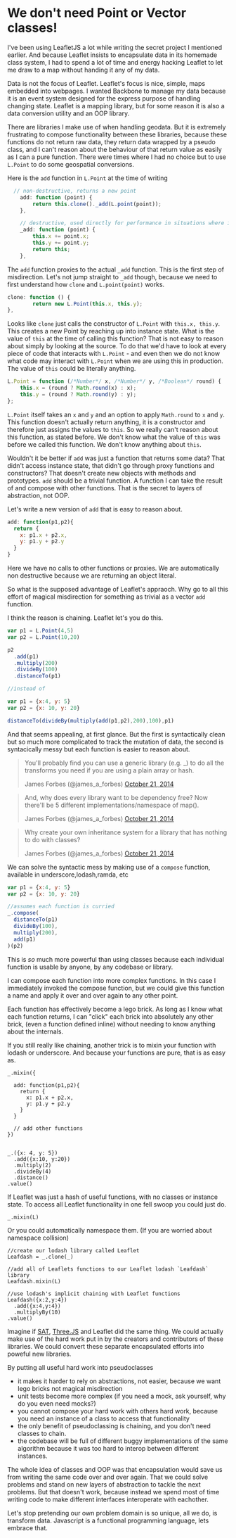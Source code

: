 We don't need Point or Vector classes!
======================================

I've been using LeafletJS a lot while writing the secret project I mentioned earlier.  And because Leaflet insists to encapsulate data in its homemade class system, I had to spend a lot of time and energy hacking Leaflet to let me draw to a map without handing it any of my data.

Data is not the focus of Leaflet.  Leaflet's focus is nice, simple, maps embedded into webpages.  I wanted Backbone to manage my data because it is an event system designed for the express purpose of handling changing state.  Leaflet is a mapping library, but for some reason it is also a data conversion utility and an OOP library.

There are libraries I make use of when handling geodata.  But it is extremely frustrating to compose functionality between these libraries, because these functions do not return raw data, they return data wrapped by a pseudo class, and I can't reason about the behaviour of that return value as easily as I can a pure function.
There were times where I had no choice but to use `L.Point` to do some geospatial conversions.

Here is the `add` function in `L.Point` at the time of writing

```javascript
  // non-destructive, returns a new point
	add: function (point) {
		return this.clone()._add(L.point(point));
	},

	// destructive, used directly for performance in situations where it's safe to modify existing point
	_add: function (point) {
		this.x += point.x;
		this.y += point.y;
		return this;
	},
```

The `add` function proxies to the actual `_add` function.  This is the first step of misdirection.  Let's not jump straight to `_add` though, because we need to first understand how `clone` and `L.point(point)` works.

```javascript
clone: function () {
		return new L.Point(this.x, this.y);
},
```
Looks like `clone` just calls the constructor of `L.Point` with `this.x, this.y`.  This creates a new Point by reaching up into instance state.  What is the value of `this` at the time of calling this function?  That is not easy to reason about simply by looking at the source.  To do that we'd have to look at every piece of code that interacts with `L.Point` -  and even then we do not know what code may interact with `L.Point` when we are using this in production.  The value of `this` could be literally anything.

```javascript
L.Point = function (/*Number*/ x, /*Number*/ y, /*Boolean*/ round) {
	this.x = (round ? Math.round(x) : x);
	this.y = (round ? Math.round(y) : y);
};
```

`L.Point` itself takes an `x` and `y` and an option to apply `Math.round` to `x` and `y`.  This function doesn't actually return anything, it is a constructor and therefore just assigns the values to `this`.  So we really can't reason about this function, as stated before.  We don't know what the value of `this` was before we called this function.  We don't know anything about `this`.

Wouldn't it be better if `add` was just a function that returns some data?  That didn't access instance state, that didn't go through proxy functions and constructors?  That doesn't create new objects with methods and prototypes.  `add` should be a trivial function.  A function I can take the result of and compose with other functions.  That is the secret to layers of abstraction, not OOP.

Let's write a new version of `add` that is easy to reason about.

```javascript
add: function(p1,p2){
  return {
    x: p1.x + p2.x,
    y: p1.y + p2.y
  }
}
```

Here we have no calls to other functions or proxies.  We are automatically non destructive because we are returning an object literal.

So what is the supposed advantage of Leaflet's appraoch.  Why go to all this effort of magical misdirection for something as trivial as a vector `add` function.

I think the reason is chaining.  Leaflet let's you do this.

```javascript
var p1 = L.Point(4,5)
var p2 = L.Point(10,20)

p2
  .add(p1)
  .multiply(200)
  .divideBy(100)
  .distanceTo(p1)

//instead of

var p1 = {x:4, y: 5}
var p2 = {x: 10, y: 20}

distanceTo(divideBy(multiply(add(p1,p2),200),100),p1)
```

And that seems appealing, at first glance.  But the first is syntactically clean but so much more complicated to track the mutation of data, the second is syntacically messy but each function is easier to reason about.

>You'll probably find you can use a generic library (e.g. _) to do all the transforms you need if you are using a plain array or hash.
>
>James Forbes (@james_a_forbes) [October 21, 2014](https://twitter.com/james_a_forbes/status/524437730378252288)


>And, why does every library want to be dependency free? Now there'll be 5 different implementations/namespace of map().
>
>James Forbes (@james_a_forbes) [October 21, 2014](https://twitter.com/james_a_forbes/status/524440308931522560)


>Why create your own inheritance system for a library that has nothing to do with classes?
>
>James Forbes (@james_a_forbes) [October 21, 2014](https://twitter.com/james_a_forbes/status/524440800575254528)

We can solve the syntactic mess by making use of a `compose` function, available in underscore,lodash,ramda, etc

```javascript
var p1 = {x:4, y: 5}
var p2 = {x: 10, y: 20}

//assumes each function is curried
_.compose(
  distanceTo(p1)
  divideBy(100),
  multiply(200),
  add(p1)
)(p2)
```

This is _so_ much more powerful than using classes because each individual function is usable by anyone, by any codebase or library.

I can compose each function into more complex functions.  In this case I immediately invoked the compose function, but we could give this function a name and apply it over and over again to any other point.

Each function has effectively become a lego brick.  As long as I know what each function returns, I can "click" each brick into absolutely any other brick, (even a function defined inline) without needing to know anything about the internals.

If you still really like chaining, another trick is to mixin your function with lodash or underscore.  And because your functions are pure, that is as easy as.

```
_.mixin({

  add: function(p1,p2){
    return {
      x: p1.x + p2.x,
      y: p1.y + p2.y
    }
  }

  // add other functions
})


_.({x: 4, y: 5})
  .add({x:10, y:20})
  .multiply(2)
  .divideBy(4)
  .distance()
.value()

```

If Leaflet was just a hash of useful functions, with no classes or instance state.  To access all Leaflet functionality in one fell swoop you could just do.

```
_.mixin(L)
```

Or you could automatically namespace them.  (If you are worried about namespace collision)

```
//create our lodash library called Leaflet
Leafdash = _.clone(_)

//add all of Leaflets functions to our Leaflet lodash `Leafdash` library
Leafdash.mixin(L)

//use lodash's implicit chaining with Leaflet functions
Leafdash({x:2,y:4})
  .add({x:4,y:4})
  .multiplyBy(10)
.value()
```


Imagine if [SAT](https://github.com/jriecken/sat-js), [Three.JS](http://threejs.org/) and Leaflet did the same thing.  We could actually make use of the hard work put in by the creators and contributors of these libraries.  We could convert these separate encapsulated efforts into poweful new libraries.

By putting all useful hard work into pseudoclasses
- it makes it harder to rely on abstractions, not easier, because we want lego bricks not magical misdirection
- unit tests become more complex (if you need a mock, ask yourself, why do you even need mocks?)
- you cannot compose your hard work with others hard work, because you need an instance of a class to access that functionality
- the only benefit of pseudoclassing is chaining, and you don't need classes to chain.
- the codebase will be full of different buggy implementations of the same algorithm because it was too hard to interop between different instances.

The whole idea of classes and OOP was that encapsulation would save us from writing the same code over and over again.  That we could solve problems and stand on new layers of abstraction to tackle the next problems.  But that doesn't work, because instead we spend most of time writing code to make different interfaces interoperate with eachother.

Let's stop pretending our own problem domain is so unique, all we do, is transform data.  Javascript is a functional programming language, lets embrace that.



